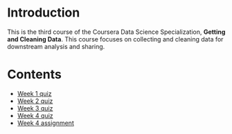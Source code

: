 # Introduction

This is the third course of the Coursera Data Science Specialization, **Getting and Cleaning Data**. This course focuses on collecting and cleaning data for downstream analysis and sharing.


# Contents

- [Week 1 quiz]()  
- [Week 2 quiz]()  
- [Week 3 quiz]()  
- [Week 4 quiz]()
- [Week 4 assignment]()
